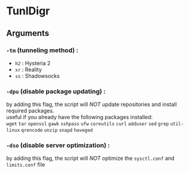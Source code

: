 # TunlDigr
 
## Arguments
### `-tm` (tunneling method) :
- `h2` : Hysteria 2
- `xr` : Reality
- `ss` : Shadowsocks  
### `-dpu` (disable package updating) :
by adding this flag, the script will *NOT* update repositories and install required packages.  
useful if you already have the following packages installed:  
`wget` `tar` `openssl` `gawk` `sshpass` `ufw` `coreutils` `curl` `adduser` `sed` `grep` `util-linux` `qrencode` `unzip` `snapd` `haveged`  
### `-dso` (disable server optimization) :
by adding this flag, the script will *NOT* optimize the `sysctl.conf` and `limits.conf` file
